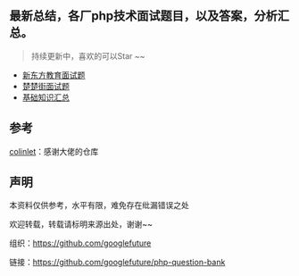 
## 最新总结，各厂php技术面试题目，以及答案，分析汇总。

> 持续更新中，喜欢的可以Star ~~



- [新东方教育面试题](./php/新东方教育.md)
- [楚楚街面试题](./php/楚楚街.md)
- [基础知识汇总](./php/基础知识汇总.md)

## 参考

[colinlet](https://github.com/colinlet/PHP-Interview-QA)：感谢大佬的仓库


## 声明

本资料仅供参考，水平有限，难免存在纰漏错误之处

欢迎转载，转载请标明来源出处，谢谢~~

组织：https://github.com/googlefuture

链接：https://github.com/googlefuture/php-question-bank